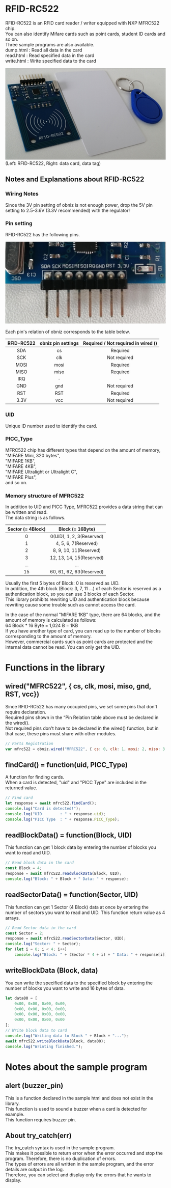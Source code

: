 # RFID-RC522
RFID-RC522 is an RFID card reader / writer equipped with NXP MFRC522 chip. \
You can also identify Mifare cards such as point cards, student ID cards and so on.\
Three sample programs are also available. \
dump.html	: Read all data in the card \
read.html	: Read specified data in the card \
write.html	: Write specified data to the card

![](image.jpg)
(Left: RFID-RC522, Right: data card, data tag)

## Notes and Explanations about RFID-RC522
### Wiring Notes
Since the 3V pin setting of obniz is not enough power, drop the 5V pin setting to 2.5-3.6V (3.3V recommended) with the regulator!

### Pin setting
RFID-RC522 has the following pins.

![](pin_position.jpg)

Each pin's relation of obniz corresponds to the table below.

|RFID-RC522 | obniz pin settings | Required / Not required in wired () |
|:-----------------:|:---------------------:|:--------------------:|
| SDA | cs | Required |
| SCK | clk | Not required |
| MOSI | mosi | Required |
| MISO | miso | Required |
| IRQ |-|-|
| GND | gnd | Not required |
| RST | RST | Required |
| 3.3V | vcc | Not required |

### UID
Unique ID number used to identify the card.

### PICC_Type
MFRC522 chip has different types that depend on the amount of memory, \
"MIFARE Mini, 320 bytes", \
"MIFARE 1KB", \
"MIFARE 4KB", \
"MIFARE Ultralight or Ultralight C", \
"MIFARE Plus",\
and so on.

### Memory structure of MFRC522
In addition to UID and PICC Type, MFRC522 provides a data string that can be written and read. \
The data string is as follows.

|Sector (= 4Block)	|Block (= 16Byte)				|
|:-----------------:|:-----------------------------:|
|0 					|0(UID), 1, 2, 3(Reserved)		|
|1 					|4, 5, 6, 7(Reserved)			|
|2 					|8, 9, 10, 11(Reserved) 		|
|3					|12, 13, 14, 15(Reserved) 		|
|... 				|... 							|
|15					|60, 61, 62, 63(Reserved)		|

Usually the first 5 bytes of Block: 0 is reserved as UID. \
In addition, the 4th block (Block: 3, 7, 11 ...) of each Sector is reserved as a authentication block, so you can use 3 blocks of each Sector.\
This library prohibits rewriting UID and authentication block because rewriting cause some trouble such as cannot access the card.

In the case of the normal "MIFARE 1KB" type, there are 64 blocks, and the amount of memory is calculated as follows:\
64 Block * 16 Byte = 1,024 B = 1KB\
If you have another type of card, you can read up to the number of blocks corresponding to the amount of memory. \
However, commercial cards such as point cards are protected and the internal data cannot be read. You can only get the UID.

# Functions in the library

## wired("MFRC522", { cs, clk, mosi, miso, gnd, RST, vcc})
Since RFID-RC522 has many occupied pins, we set some pins that don't require declaration. \
Required pins shown in the “Pin Relation table above must be declared in the wired(). \
Not required pins don't have to be declared in the wired() function, but in that case, these pins must share with other modules.

```Javascript
// Parts Registration
var mfrc522 = obniz.wired("MFRC522", { cs: 0, clk: 1, mosi: 2, miso: 3, gnd: 4, RST: 5, vcc: 6});
```

## findCard() = function(uid, PICC_Type)
A function for finding cards. \
When a card is detected, "uid" and "PICC Type" are included in the returned value.

```Javascript
// Find card
let response = await mfrc522.findCard();
console.log("Card is detected!");
console.log("UID		: " + response.uid);
console.log("PICC Type 	: " + response.PICC_Type);
```


## readBlockData() = function(Block, UID)
This function can get 1 block data by entering the number of blocks you want to read and UID.

```Javascript
// Read block data in the card
const Block = 4;
response = await mfrc522.readBlockData(Block, UID);
console.log("Block: " + Block + " Data: " + response);
```

## readSectorData() = function(Sector, UID)
This function can get 1 Sector (4 Block) data at once by entering the number of sectors you want to read and UID.
This function return value as 4 arrays.

```Javascript
// Read Sector data in the card
const Sector = 2;
response = await mfrc522.readSectorData(Sector, UID);
console.log("Sector: " + Sector);
for (let i = 0; i < 4; i++)
	console.log("Block: " + (Sector * 4 + i) + " Data: " + response[i]);
```

## writeBlockData (Block, data)
You can write the specified data to the specified block by entering the number of blocks you want to write and 16 bytes of data.

```Javascript
let data00 = [
	0x00, 0x00, 0x00, 0x00,
	0x00, 0x00, 0x00, 0x00,
	0x00, 0x00, 0x00, 0x00,
	0x00, 0x00, 0x00, 0x00
];
// Write block data to card
console.log("Writing data to Block " + Block + "...");
await mfrc522.writeBlockData(Block, data00);
console.log("Wrinting finished.");
```

# Notes about the sample program
## alert (buzzer_pin)
This is a function declared in the sample html and does not exist in the library. \
This function is used to sound a buzzer when a card is detected for example. \
This function requires buzzer pin.
## About try_catch(err)
The try_catch syntax is used in the sample program. \
This makes it possible to return error when the error occurred and stop the program. Therefore, there is no duplication of errors. \
The types of errors are all written in the sample program, and the error details are output in the log. \
Therefore, you can select and display only the errors that he wants to display.